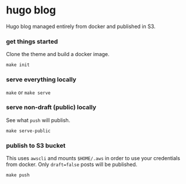 # hugo blog

Hugo blog managed entirely from docker and published in S3.

### get things started

Clone the theme and build a docker image.

`make init`

### serve everything locally

`make` or `make serve`

### serve non-draft (public) locally

See what `push` will publish.

`make serve-public`

### publish to S3 bucket

This uses `awscli`
and mounts `$HOME/.aws` in order to use your credentials from docker.
Only `draft=false` posts will be published.

`make push`

